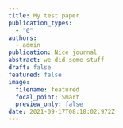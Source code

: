 ```yaml
---
title: My test paper
publication_types:
  - "0"
authors:
  - admin
publication: Nice journal
abstract: we did some stuff
draft: false
featured: false
image:
  filename: featured
  focal_point: Smart
  preview_only: false
date: 2021-09-17T08:18:02.972Z
---
```

